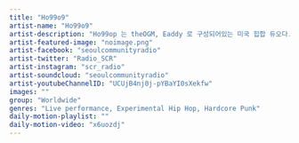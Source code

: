 ```yaml
---
title: "Ho99o9"	
artist-name: "Ho99o9"	
artist-description: "Ho99op 는 theOGM, Eaddy 로 구성되어있는 미국 힙합 듀오다. 그들은 전형적인 Hip Hop, Rap 이 아닌 실험적이고 하드코어 펑크의 요소를 음악을 만들어내면서 Rolling Stones 에 주목해야 할 아티스트로 선정되었다."	
artist-featured-image: "noimage.png"	
artist-facebook: "seoulcommunityradio"	
artist-twitter: "Radio_SCR"	
artist-instagram: "scr_radio"	
artist-soundcloud: "seoulcommunityradio"	
artist-youtubeChannelID: "UCUjB4nj0j-pYBaYI0sXekfw"	
images: ""	
group: "Worldwide"	
genres: "Live performance, Experimental Hip Hop, Hardcore Punk"	
daily-motion-playlist: ""	
daily-motion-video: "x6uozdj"		
---
```


